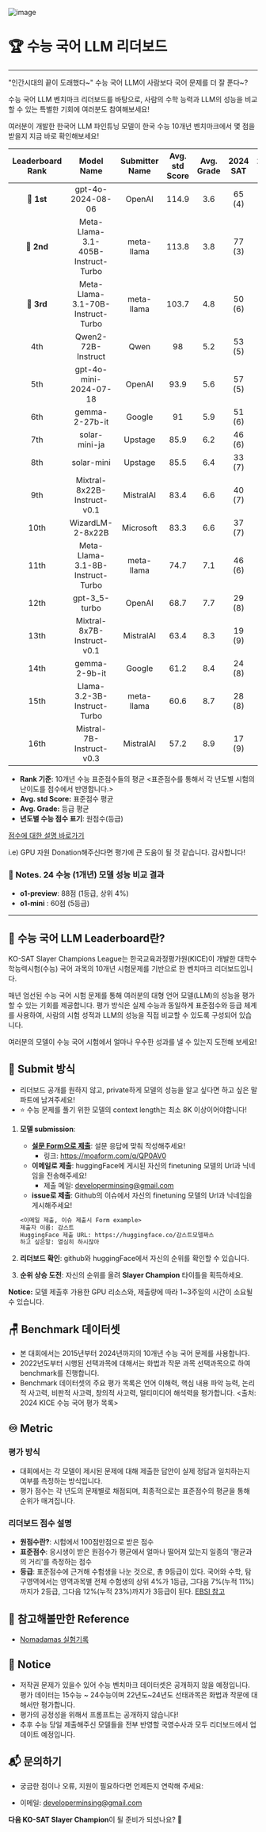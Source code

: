 ![image](https://github.com/user-attachments/assets/013fead4-495b-4cd8-9019-f64fe8447a22)

# 🏆 수능 국어 LLM 리더보드

------------
"인간시대의 끝이 도래했다~" 수능 국어 LLM이 사람보다 국어 문제를 더 잘 푼다~? 

수능 국어 LLM 벤치마크 리더보드를 바탕으로, 사람의 수학 능력과 LLM의 성능을 비교할 수 있는 특별한 기회에 여러분도 참여해보세요!

여러분이 개발한 한국어 LLM 파인튜닝 모델이 한국 수능 10개년 벤치마크에서 몇 점을 받을지 지금 바로 확인해보세요!

| Leaderboard Rank |             Model Name             | Submitter Name | Avg. std Score | Avg. Grade | 2024 SAT | 2023 SAT | 2022 SAT | 2021 SAT | 2020 SAT | 2019 SAT | 2018 SAT | 2017 SAT | 2016 SAT | 2015 SAT | URL                                                                                                                                    |
|:----------------:|:----------------------------------:|:--------------:|:--------------:|:----------:|:--------:|:--------:|:--------:|:--------:|:--------:|:--------:|:--------:|:--------:|:--------:|:--------:|:---------------------------------------------------------------------------------------------------------------------------------------|
|    🥇 **1st**    |         gpt-4o-2024-08-06          |     OpenAI     |     114.9      |    3.6     |  65 (4)  |  81 (4)  |  70 (4)  |  69 (4)  |  76 (4)  |  74 (3)  |  77 (4)  |  86 (2)  |  84 (3)  |  77 (4)  | [Link](https://openai.com/)                                                                                                            |
|    🥈 **2nd**    | Meta-Llama-3.1-405B-Instruct-Turbo |   meta-llama   |     113.8      |    3.8     |  77 (3)  |  87 (3)  |  69 (4)  |  70 (4)  |  65 (5)  |  68 (4)  |  78 (4)  |  80 (3)  |  87 (3)  |  68 (5)  | [Link](https://huggingface.co/meta-llama/Llama-3.1-405B-Instruct)                                                                      |
|    🥉 **3rd**    | Meta-Llama-3.1-70B-Instruct-Turbo  |   meta-llama   |     103.7      |    4.8     |  50 (6)  |  72 (5)  |  73 (3)  |  61 (5)  |  79 (3)  |  51 (5)  |  58 (6)  |  66 (5)  |  71 (5)  |  70 (5)  | [Link](https://huggingface.co/meta-llama/Llama-3.1-70B-Instruct)                                                                       |
|       4th        |         Qwen2-72B-Instruct         |      Qwen      |       98       |    5.2     |  53 (5)  |  57 (6)  |  59 (5)  |  45 (6)  |  57 (5)  |  56 (5)  |  76 (4)  |  69 (5)  |  58 (6)  |  63 (5)  | [Link](https://huggingface.co/Qwen)                                                                                                    |
|       5th        |       gpt-4o-mini-2024-07-18       |     OpenAI     |      93.9      |    5.6     |  57 (5)  |  53 (6)  |  50 (6)  |  55 (5)  |  50 (6)  |  46 (6)  |  62 (5)  |  58 (6)  |  64 (5)  |  57 (6)  | [Link](https://openai.com/)                                                                                                            |
|       6th        |           gemma-2-27b-it           |     Google     |       91       |    5.9     |  51 (6)  |  54 (6)  |  51 (6)  |  51 (6)  |  50 (6)  |  37 (7)  |  50 (6)  |  71 (4)  |  54 (6)  |  56 (6)  | [Link](https://huggingface.co/google/gemma-2-27b-it)                                                                                   |
|       7th        |           solar-mini-ja            |    Upstage     |      85.9      |    6.2     |  46 (6)  |  58 (6)  |  43 (6)  |  41 (7)  |  46 (6)  |  51 (5)  |  49 (6)  |  48 (7)  |  40 (7)  |  52 (6)  | [Link](https://ko.upstage.ai/feed/company/event-recap-exploring-japan-ai-scene-with-upstage-solar-mini-ja)                             |
|       8th        |             solar-mini             |    Upstage     |      85.5      |    6.4     |  33 (7)  |  57 (6)  |  48 (6)  |  42 (7)  |  46 (6)  |  50 (6)  |  43 (7)  |  55 (6)  |  42 (7)  |  56 (6)  | [Link](https://www.upstage.ai/feed/product/solarmini-performance-report)                                                               |
|       9th        |    Mixtral-8x22B-Instruct-v0.1     |   MistralAI    |      83.4      |    6.6     |  40 (7)  |  44 (7)  |  47 (6)  |  31 (8)  |  38 (7)  |  35 (7)  |  65 (5)  |  57 (6)  |  50 (6)  |  44 (7)  | [Link](https://huggingface.co/mistralai/Mixtral-8x22B-Instruct-v0.1)                                                                   |
|       10th       |          WizardLM-2-8x22B          |   Microsoft    |      83.3      |    6.6     |  37 (7)  |  56 (6)  |  47 (6)  |  30 (8)  |  52 (6)  |  29 (8)  |  51 (6)  |  47 (7)  |  51 (6)  |  53 (6)  | [Link](https://www.microsoft.com/en-us/research/publication/wizardlm-empowering-large-language-models-to-follow-complex-instructions/) |
|       11th       |  Meta-Llama-3.1-8B-Instruct-Turbo  |   meta-llama   |      74.7      |    7.1     |  46 (6)  |  31 (8)  |  36 (7)  |  34 (7)  |  36 (7)  |  24 (8)  |  38 (7)  |  38 (7)  |  37 (7)  |  45 (7)  | [Link](https://huggingface.co/meta-llama/Llama-3.1-8B-Instruct)                                                                        |
|       12th       |           gpt-3_5-turbo            |     OpenAI     |      68.7      |    7.7     |  29 (8)  |  39 (7)  |  26 (8)  |  17 (9)  |  36 (7)  |  24 (8)  |  38 (7)  |  25 (8)  |  45 (7)  |  27 (8)  | [Link](https://openai.com/)                                                                                                            |
|       13th       |     Mixtral-8x7B-Instruct-v0.1     |   MistralAI    |      63.4      |    8.3     |  19 (9)  |  25 (8)  |  40 (7)  |  20 (9)  |  27 (8)  |  19 (9)  |  37 (7)  |  16 (9)  |  30 (8)  |  19 (9)  | [Link](https://huggingface.co/mistralai/Mixtral-8x7B-Instruct-v0.1)                                                                    |
|       14th       |           gemma-2-9b-it            |     Google     |      61.2      |    8.4     |  24 (8)  |  20 (9)  |  16 (9)  |  22 (9)  |  17 (9)  |  29 (8)  |  24 (8)  |  25 (8)  |  25 (8)  |  29 (8)  | [Link](https://huggingface.co/google/gemma-2-9b-it)                                                                                    |
|       15th       |    Llama-3.2-3B-Instruct-Turbo     |   meta-llama   |      60.6      |    8.7     |  28 (8)  |  18 (9)  |  27 (8)  |  23 (9)  |  16 (9)  |  17 (9)  |  21 (9)  |  29 (8)  |  22 (9)  |  23 (9)  | [Link](https://huggingface.co/meta-llama/Llama-3.2-3B-Instruct)                                                                        |
|       16th       |      Mistral-7B-Instruct-v0.3      |   MistralAI    |      57.2      |    8.9     |  17 (9)  |  11 (9)  |  22 (9)  |  12 (9)  |  18 (9)  |  21 (9)  |  19 (9)  |  27 (8)  |  23 (9)  |  21 (9)  | [Link](https://huggingface.co/mistralai/Mistral-7B-Instruct-v0.3)                                                                      |

- **Rank 기준**: 10개년 수능 표준점수들의 평균  <표준점수를 통해서 각 년도별 시험의 난이도를 점수에서 반영합니다.>
- **Avg. std Score:** 표준점수 평균
- **Avg. Grade:** 등급 평균
- **년도별 수능 점수 표기**: 원점수(등급)

[점수에 대한 설명 바로가기](https://github.com/minsing-jin/KO-SAT_Slayer_Champions_League/blob/main/Korean_README.md#%EF%B8%8F-metric)

i.e)
GPU 자원 Donation해주신다면 평가에 큰 도움이 될 것 같습니다. 감사합니다!

### 📗 Notes. 24 수능 (1개년) 모델 성능 비교 결과

- **o1-preview**: 88점 (1등급, 상위 4%)
- **o1-mini** : 60점 (5등급)

---

## 🎯 수능 국어 LLM Leaderboard란?

KO-SAT Slayer Champions League는 한국교육과정평가원(KICE)이 개발한 대학수학능력시험(수능) 국어 과목의 10개년 시험문제를 기반으로 한 벤치마크 리더보드입니다.

매년 엄선된 수능 국어 시험 문제를 통해 여러분의 대형 언어 모델(LLM)의 성능을 평가할 수 있는 기회를 제공합니다. 평가 방식은 실제 수능과 동일하게 표준점수와 등급 체계를 사용하여, 사람의 시험 성적과 LLM의 성능을 직접 비교할 수 있도록 구성되어 있습니다.

여러분의 모델이 수능 국어 시험에서 얼마나 우수한 성과를 낼 수 있는지 도전해 보세요!

## 🏅 Submit 방식

- 리더보드 공개를 원하지 않고, private하게 모델의 성능을 알고 싶다면 하고 싶은 말 파트에 남겨주세요!
- ⭐️ 수능 문제를 풀기 위한 모델의 context length는 최소 8K 이상이어야합니다!

1. **모델 submission**:
    - **[설문 Form으로 제출](https://moaform.com/q/QP0AV0)**: 설문 응답에 맞춰 작성해주세요!
        - 링크: https://moaform.com/q/QP0AV0
    - **이메일로 제출**: huggingFace에 게시된 자신의 finetuning 모델의 Url과 닉네임을 전송해주세요!
        - 제출 메일: developerminsing@gmail.com
    - **issue로 제출**: Github의 이슈에서 자신의 finetuning 모델의 Url과 닉네임을 게시해주세요!
    ```markdown
   <이메일 제출, 이슈 제출시 Form example>
    제출자 이름: 감스트
    HuggingFace 제출 URL: https://huggingface.co/감스트모델짜스
    하고 싶은말: 열심히 하시잖아
    ```

2. **리더보드 확인**: github와 huggingFace에서 자신의 순위를 확인할 수 있습니다.
3. **순위 상승 도전**: 자신의 순위를 올려 **Slayer Champion** 타이틀을 획득하세요.

**Notice:** 모델 제출후 가용한 GPU 리소스와, 제출량에 따라 1~3주일의 시간이 소요될 수 있습니다.

## 🪑 Benchmark 데이터셋

- 본 대회에서는 2015년부터 2024년까지의 10개년 수능 국어 문제를 사용합니다.
- 2022년도부터 시행된 선택과목에 대해서는 화법과 작문 과목 선택과목으로 하여 benchmark를 진행합니다.
- Benchmark 데이터셋의 주요 평가 목록은 언어 이해력, 핵심 내용 파악 능력, 논리적 사고력, 비판적 사고력, 창의적 사고력, 멀티미디어 해석력을 평가합니다.
  <출처: 2024 KICE 수능 국어 평가 목록>

## ♾️ Metric

### 평가 방식

- 대회에서는 각 모델이 제시된 문제에 대해 제출한 답안이 실제 정답과 일치하는지 여부를 측정하는 방식입니다.
- 평가 점수는 각 년도의 문제별로 채점되며, 최종적으로는 표준점수의 평균을 통해 순위가 매겨집니다.

### 리더보드 점수 설명

- **원점수란?**: 시험에서 100점만점으로 받은 점수
- **표준점수**: 응시생이 받은 원점수가 평균에서 얼마나 떨어져 있는지 일종의 '평균과의 거리'를 측정하는 점수
- **등급**: 표준점수에 근거해 수험생을 나눈 것으로, 총 9등급이 있다. 국어와 수학, 탐구영역에서는 영역과목별 전체 수험생의 상위 4%가 1등급, 그다음 7%(누적 11%)까지가 2등급, 그다음 12%(누적
  23%)까지가 3등급이 된다.
  [EBSI 참고](https://www.ebsi.co.kr/ebs/ent/enta/retrieveEntNewsView.ebs?bbsCd=B011&datNo=142017)

## 📗 참고해볼만한 Reference

- [Nomadamas 실험기록](https://github.com/NomaDamas/KICE_slayer_AI_Korean?tab=readme-ov-file#5-%ED%98%95%EC%8B%9D-%EC%A7%80%EC%A0%95-%ED%94%84%EB%A1%AC%ED%94%84%ED%8A%B8)

## 📰 Notice

- 저작권 문제가 있을수 있어 수능 벤치마크 데이터셋은 공개하지 않을 예정입니다. 평가 데이터는 15수능 ~ 24수능이며 22년도~24년도 선태과목은 화법과 작문에 대해서만 평가합니다.
- 평가의 공정성을 위해서 프롬프트는 공개하지 않습니다!
- 추후 수능 당일 제출해주신 모델들을 전부 반영할 국영수사과 모두 리더보드에서 업데이트 예정입니다.

## 📬 문의하기

- 궁금한 점이나 오류, 지원이 필요하다면 언제든지 연락해 주세요:

- 이메일: developerminsing@gmail.com

**다음 KO-SAT Slayer Champion**이 될 준비가 되셨나요? 💪

